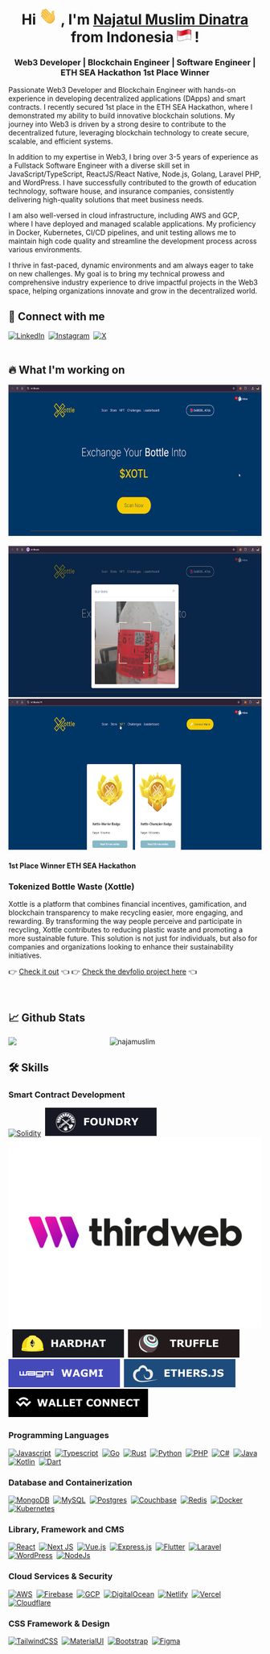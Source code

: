 <h1 align="center"> Hi <img src="img/wave.gif" width="36px" /> , I'm <u>Najatul Muslim Dinatra</u> from Indonesia <img src="img/indonesian-flag.png" width="28px" /> ! </h1>

<h3 align="center"> Web3 Developer | Blockchain Engineer | Software Engineer | ETH SEA Hackathon 1st Place Winner </h3>

Passionate Web3 Developer and Blockchain Engineer with hands-on experience in developing decentralized applications (DApps) and smart contracts. I recently secured 1st place in the ETH SEA Hackathon, where I demonstrated my ability to build innovative blockchain solutions. My journey into Web3 is driven by a strong desire to contribute to the decentralized future, leveraging blockchain technology to create secure, scalable, and efficient systems.

In addition to my expertise in Web3, I bring over 3-5 years of experience as a Fullstack Software Engineer with a diverse skill set in JavaScript/TypeScript, ReactJS/React Native, Node.js, Golang, Laravel PHP, and WordPress. I have successfully contributed to the growth of education technology, software house, and insurance companies, consistently delivering high-quality solutions that meet business needs.

I am also well-versed in cloud infrastructure, including AWS and GCP, where I have deployed and managed scalable applications. My proficiency in Docker, Kubernetes, CI/CD pipelines, and unit testing allows me to maintain high code quality and streamline the development process across various environments.

I thrive in fast-paced, dynamic environments and am always eager to take on new challenges. My goal is to bring my technical prowess and comprehensive industry experience to drive impactful projects in the Web3 space, helping organizations innovate and grow in the decentralized world.

<h2> 🤝 Connect with me </h2> 
<a href="https://www.linkedin.com/in/najatul-muslim-dinatra/" target="_blank"><img src="https://img.shields.io/badge/linkedin-%230077B5.svg?style=for-the-badge&logo=linkedin&logoColor=white" alt="LinkedIn"></a>&nbsp;
<a href="https://www.instagram.com/naja.slanardo/" target="_blank"><img src="https://img.shields.io/badge/Instagram-%23E4405F.svg?style=for-the-badge&logo=Instagram&logoColor=white" alt="Instagram"></a>&nbsp;
<a href="https://twitter.com/najamuslim" target="_blank"><img src="https://img.shields.io/badge/X-%23000000.svg?style=for-the-badge&logo=X&logoColor=white" alt="X"></a>

<br />
<br />

<h2> 🔥 What I'm working on </h2> 
<a href="https://xottle.asia/" target="_blank"><img src="img/screenshot1.png" alt="Xottle. Tokenized Bottle Waste" height="300"></a>&nbsp;
<a href="https://xottle.asia/" target="_blank"><img src="img/screenshot2.png" alt="Xottle. Tokenized Bottle Waste" height="300"></a>
<a href="https://xottle.asia/" target="_blank"><img src="img/screenshot3.png" alt="Xottle. Tokenized Bottle Waste" height="300"></a>
<h4>1st Place Winner ETH SEA Hackathon</h4>
<h3>Tokenized Bottle Waste (Xottle)</h3>
<p>Xottle is a platform that combines financial incentives, gamification, and blockchain transparency to make recycling easier, more engaging, and rewarding. By transforming the way people perceive and participate in recycling, Xottle contributes to reducing plastic waste and promoting a more sustainable future. This solution is not just for individuals, but also for companies and organizations looking to enhance their sustainability initiatives.</p>
👉 <a href="https://xottle.asia/"> Check it out</a> 👈
👉 <a href="https://devfolio.co/projects/tokenized-bottle-waste-xottle-ace9"> Check the devfolio project here</a> 👈

<br />
<br />
<br />

<h2> 📈 Github Stats </h2> 
<a href="https://github.com/najamuslim/github-readme-stats"><img align="left" width="40%" src="https://github-readme-stats.vercel.app/api/top-langs/?username=najamuslim&layout=compact&theme=tokyonight" /></a>

<img width="55%" src="https://github-readme-streak-stats.herokuapp.com/?user=najamuslim&theme=tokyonight" alt="najamuslim" />

<h2> 🛠️ Skills </h2> 
<h3> Smart Contract Development </h3> 
<a href="https://www.linkedin.com/in/najatul-muslim-dinatra/" target="_blank"><img src="https://img.shields.io/badge/Solidity-%23363636.svg?style=for-the-badge&logo=solidity&logoColor=white" alt="Solidity"></a>&nbsp;
<a href="https://www.linkedin.com/in/najatul-muslim-dinatra/" target="_blank"><img src="img/foundry.svg" alt="Foundry"></a>&nbsp;
<a href="https://www.linkedin.com/in/najatul-muslim-dinatra/" target="_blank"><img src="img/thirdweb.svg" alt="Thirdweb"></a>&nbsp;
<a href="https://www.linkedin.com/in/najatul-muslim-dinatra/" target="_blank"><img src="img/hardhat.svg" alt="Hardhat"></a>&nbsp;
<a href="https://www.linkedin.com/in/najatul-muslim-dinatra/" target="_blank"><img src="img/truffle.svg" alt="Truffle"></a>&nbsp;
<a href="https://www.linkedin.com/in/najatul-muslim-dinatra/" target="_blank"><img src="img/wagmi.svg" alt="Wagmi"></a>&nbsp;
<a href="https://www.linkedin.com/in/najatul-muslim-dinatra/" target="_blank"><img src="img/ethers.js.svg" alt="Ethers.js"></a>&nbsp;
<a href="https://www.linkedin.com/in/najatul-muslim-dinatra/" target="_blank"><img src="img/walletconnect.svg" alt="WalletConnect"></a>&nbsp;

<br />

<h3> Programming Languages </h3> 
<a href="https://www.linkedin.com/in/najatul-muslim-dinatra/" target="_blank"><img src="https://img.shields.io/badge/javascript-%23323330.svg?style=for-the-badge&logo=javascript&logoColor=%23F7DF1E" alt="Javascript"></a>&nbsp;
<a href="https://www.linkedin.com/in/najatul-muslim-dinatra/" target="_blank"><img src="https://img.shields.io/badge/typescript-%23007ACC.svg?style=for-the-badge&logo=typescript&logoColor=white" alt="Typescript"></a>&nbsp;
<a href="https://www.linkedin.com/in/najatul-muslim-dinatra/" target="_blank"><img src="https://img.shields.io/badge/Go-00ADD8?style=for-the-badge&logo=go&logoColor=white" alt="Go"></a>&nbsp;
<a href="https://www.linkedin.com/in/najatul-muslim-dinatra/" target="_blank"><img src="https://img.shields.io/badge/Rust-%23000000.svg?e&logo=rust&logoColor=white" alt="Rust"></a>&nbsp;
<a href="https://www.linkedin.com/in/najatul-muslim-dinatra/" target="_blank"><img src="https://img.shields.io/badge/python-3670A0?style=for-the-badge&logo=python&logoColor=ffdd54" alt="Python"></a>&nbsp;
<a href="https://www.linkedin.com/in/najatul-muslim-dinatra/" target="_blank"><img src="https://img.shields.io/badge/php-%23777BB4.svg?style=for-the-badge&logo=php&logoColor=white" alt="PHP"></a>&nbsp;
<a href="https://www.linkedin.com/in/najatul-muslim-dinatra/" target="_blank"><img src="https://img.shields.io/badge/c%23-%23239120.svg?style=for-the-badge&logo=csharp&logoColor=white" alt="C#"></a>&nbsp;
<a href="https://www.linkedin.com/in/najatul-muslim-dinatra/" target="_blank"><img src="https://img.shields.io/badge/java-%23ED8B00.svg?style=for-the-badge&logo=openjdk&logoColor=white" alt="Java"></a>&nbsp;
<a href="https://www.linkedin.com/in/najatul-muslim-dinatra/" target="_blank"><img src="https://img.shields.io/badge/kotlin-%237F52FF.svg?style=for-the-badge&logo=kotlin&logoColor=white" alt="Kotlin"></a>&nbsp;
<a href="https://www.linkedin.com/in/najatul-muslim-dinatra/" target="_blank"><img src="https://img.shields.io/badge/dart-%230175C2.svg?style=for-the-badge&logo=dart&logoColor=white" alt="Dart"></a>&nbsp;

<br />

<h3> Database and Containerization </h3> 
<a href="https://www.linkedin.com/in/najatul-muslim-dinatra/" target="_blank"><img src="https://img.shields.io/badge/MongoDB-%234ea94b.svg?style=for-the-badge&logo=mongodb&logoColor=white" alt="MongoDB"></a>&nbsp;
<a href="https://www.linkedin.com/in/najatul-muslim-dinatra/" target="_blank"><img src="https://img.shields.io/badge/mysql-4479A1.svg?style=for-the-badge&logo=mysql&logoColor=white" alt="MySQL"></a>&nbsp;
<a href="https://www.linkedin.com/in/najatul-muslim-dinatra/" target="_blank"><img src="https://img.shields.io/badge/postgres-%23316192.svg?style=for-the-badge&logo=postgresql&logoColor=white" alt="Postgres"></a>&nbsp;
<a href="https://www.linkedin.com/in/najatul-muslim-dinatra/" target="_blank"><img src="https://img.shields.io/badge/Couchbase-EA2328?logo=couchbase&logoColor=white" alt="Couchbase"></a>&nbsp;
<a href="https://www.linkedin.com/in/najatul-muslim-dinatra/" target="_blank"><img src="https://img.shields.io/badge/Redis-%23DD0031.svg?logo=redis&logoColor=white" alt="Redis"></a>&nbsp;
<a href="https://www.linkedin.com/in/najatul-muslim-dinatra/" target="_blank"><img src="https://img.shields.io/badge/docker-%230db7ed.svg?style=for-the-badge&logo=docker&logoColor=white" alt="Docker"></a>&nbsp;
<a href="https://www.linkedin.com/in/najatul-muslim-dinatra/" target="_blank"><img src="https://img.shields.io/badge/Kubernetes-326CE5?logo=kubernetes&logoColor=fff" alt="Kubernetes"></a>&nbsp;

<br />

<h3> Library, Framework and CMS </h3> 
<a href="https://www.linkedin.com/in/najatul-muslim-dinatra/" target="_blank"><img src="https://img.shields.io/badge/react-%2320232a.svg?style=for-the-badge&logo=react&logoColor=%2361DAFB" alt="React"></a>&nbsp;
<a href="https://www.linkedin.com/in/najatul-muslim-dinatra/" target="_blank"><img src="https://img.shields.io/badge/Next-black?style=for-the-badge&logo=next.js&logoColor=white" alt="Next JS"></a>&nbsp;
<a href="https://www.linkedin.com/in/najatul-muslim-dinatra/" target="_blank"><img src="https://img.shields.io/badge/vuejs-%2335495e.svg?style=for-the-badge&logo=vuedotjs&logoColor=%234FC08D" alt="Vue.js"></a>&nbsp;
<a href="https://www.linkedin.com/in/najatul-muslim-dinatra/" target="_blank"><img src="https://img.shields.io/badge/express.js-%23404d59.svg?style=for-the-badge&logo=express&logoColor=%2361DAFB" alt="Express.js"></a>&nbsp;
<a href="https://www.linkedin.com/in/najatul-muslim-dinatra/" target="_blank"><img src="https://img.shields.io/badge/Flutter-%2302569B.svg?style=for-the-badge&logo=Flutter&logoColor=white" alt="Flutter"></a>&nbsp;
<a href="https://www.linkedin.com/in/najatul-muslim-dinatra/" target="_blank"><img src="https://img.shields.io/badge/laravel-%23FF2D20.svg?style=for-the-badge&logo=laravel&logoColor=white" alt="Laravel"></a>&nbsp;
<a href="https://www.linkedin.com/in/najatul-muslim-dinatra/" target="_blank"><img src="https://img.shields.io/badge/WordPress-%23117AC9.svg?style=for-the-badge&logo=WordPress&logoColor=white" alt="WordPress"></a>&nbsp;
<a href="https://www.linkedin.com/in/najatul-muslim-dinatra/" target="_blank"><img src="https://img.shields.io/badge/Node.js-6DA55F?logo=node.js&logoColor=white" alt="NodeJs"></a>&nbsp;

<br />

<h3> Cloud Services & Security </h3> 
<a href="https://www.linkedin.com/in/najatul-muslim-dinatra/" target="_blank"><img src="https://img.shields.io/badge/AWS-%23FF9900.svg?style=for-the-badge&logo=amazon-aws&logoColor=white" alt="AWS"></a>&nbsp;
<a href="https://www.linkedin.com/in/najatul-muslim-dinatra/" target="_blank"><img src="https://img.shields.io/badge/Firebase-039BE5?logo=Firebase&logoColor=white" alt="Firebase"></a>&nbsp;
<a href="https://www.linkedin.com/in/najatul-muslim-dinatra/" target="_blank"><img src="https://img.shields.io/badge/Google%20Cloud-%234285F4.svg?logo=google-cloud&logoColor=white" alt="GCP"></a>&nbsp;
<a href="https://www.linkedin.com/in/najatul-muslim-dinatra/" target="_blank"><img src="https://img.shields.io/badge/DigitalOcean-%230167ff.svg?style=for-the-badge&logo=digitalOcean&logoColor=white)" alt="DigitalOcean"></a>&nbsp;
<a href="https://www.linkedin.com/in/najatul-muslim-dinatra/" target="_blank"><img src="https://img.shields.io/badge/netlify-%23000000.svg?style=for-the-badge&logo=netlify&logoColor=#00C7B7" alt="Netlify"></a>&nbsp;
<a href="https://www.linkedin.com/in/najatul-muslim-dinatra/" target="_blank"><img src="https://img.shields.io/badge/vercel-%23000000.svg?style=for-the-badge&logo=vercel&logoColor=white" alt="Vercel"></a>&nbsp;
<a href="https://www.linkedin.com/in/najatul-muslim-dinatra/" target="_blank"><img src="https://img.shields.io/badge/Cloudflare-F38020?style=for-the-badge&logo=Cloudflare&logoColor=white" alt="Cloudflare"></a>&nbsp;

<br />

<h3> CSS Framework & Design </h3> 
<a href="https://www.linkedin.com/in/najatul-muslim-dinatra/" target="_blank"><img src="https://img.shields.io/badge/tailwindcss-%2338B2AC.svg?style=for-the-badge&logo=tailwind-css&logoColor=white" alt="TailwindCSS"></a>&nbsp;
<a href="https://www.linkedin.com/in/najatul-muslim-dinatra/" target="_blank"><img src="https://img.shields.io/badge/Material%20UI-007FFF?style=for-the-badge&logo=mui&logoColor=white" alt="MaterialUI"></a>&nbsp;
<a href="https://www.linkedin.com/in/najatul-muslim-dinatra/" target="_blank"><img src="https://img.shields.io/badge/bootstrap-%238511FA.svg?style=for-the-badge&logo=bootstrap&logoColor=white" alt="Bootstrap"></a>&nbsp;
<a href="https://www.linkedin.com/in/najatul-muslim-dinatra/" target="_blank"><img src="https://img.shields.io/badge/figma-%23F24E1E.svg?style=for-the-badge&logo=figma&logoColor=white" alt="Figma"></a>&nbsp;

